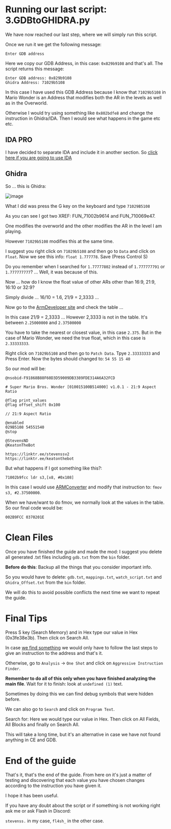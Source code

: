 # Running our last script: 3.GDBtoGHIDRA.py

We have now reached our last step, where we will simply run this script. 

Once we run it we get the following message:

```
Enter GDB address
```

Here we copy our GDB Address, in this case: `0x829b9108` and that's all. The script returns this message:

```
Enter GDB address: 0x829b9108
Ghidra Address: 71029b5108
```

In this case I have used this GDB Address because I know that `71029b5108` in Mario Wonder is an Address that modifies both the AR in the levels as well as in the Overworld.

Otherwise I would try using something like `0x802bdfe8` and change the instruction in Ghidra/IDA. Then I would see what happens in the game etc etc.

## IDA PRO

I have decided to separate IDA and include it in another section. So [click here if you are going to use IDA](https://github.com/StevensND/ghidra-port-mods-guide/blob/main/Aspect%20Ratio%20Mod%20Guide/Steps/GDB%20to%20IDA.md)

## Ghidra

So ... this is Ghidra:

![image](https://i.imgur.com/cCPcWvW.png)

What I did was press the G key on the keyboard and type `71029B5108`

As you can see I got two XREF: FUN_71002b9614 and FUN_710069e47. 

One modifies the overworld and the other modifies the AR in the level I am playing. 

However `71029b5108` modifies this at the same time.

I suggest you right click on `71029b5108` and then go to `Data` and click on `Float`. Now we see this info: `float 1.777778`. Save (Press Control S)

Do you remember when I searched for `1.77777802` instead of `1.777777791` or `1.777777777`? ... Well, it was because of this.

Now ... how do I know the float value of other ARs other than 16:9, 21:9, 16:10 or 32:9?

Simply divide ... 16/10 = 1.6, 21/9 = 2,3333 ...

Now go to the [ArmDeveloper site](https://developer.arm.com/documentation/ka001136/latest) and check the table ...

In this case 21/9 = 2,3333 ... However 2,3333 is not in the table. It's between `2.25000000` and `2.37500000`

You have to take the nearest or closest value, in this case `2.375`. But in the case of Mario Wonder, we need the true float, which in this case is `2.33333333`.

Right click on `71029b5108` and then go to `Patch Data`. Tpye `2.33333333` and Press Enter. Now the bytes should changed to: `54 55 15 40`

So our mod will be:

```
@nsobid-F91868B88F60D3D59009DB3389FDE314A6A32FCD

# Super Mario Bros. Wonder [010015100B514000] v1.0.1 - 21:9 Aspect Ratio

@flag print_values
@flag offset_shift 0x100

// 21:9 Aspect Ratio

@enabled
029B5108 54551540
@stop

@StevensND
@KeatonTheBot

https://linktr.ee/stevenssv2
https://linktr.ee/keatonthebot
```

But what happens if I got something like this?:

```
71002b9fcc ldr s3,[x8, #0x108]
```

In this case I would use [ARMConverter](https://armconverter.com/?code=fmov%20s3,%20%232.37500000) and modify that instruction to: `fmov s3, #2.37500000`.

When we have/want to do fmov, we normally look at the values in the table. So our final code would be:

```
002B9FCC 0370201E
```

# Clean Files

Once you have finished the guide and made the mod: I suggest you delete all generated .txt files including `gdb.txt` from the `bin` folder.

**Before do this**: Backup all the things that you consider important info.

So you would have to delete: `gdb.txt`, `mappings.txt`, `watch_script.txt` and `Ghidra_Offset.txt` from the `bin` folder.

We will do this to avoid possible conflicts the next time we want to repeat the guide.

# Final Tips

Press S key (Search Memory) and in Hex type our value in Hex (0x3fe38e3b). Then click on Search All.

In case [we find something](https://i.imgur.com/SFmMOPF.png) we would only have to follow the last steps to give an instruction to the address and that's it.

Otherwise, go to `Analysis` -> `One Shot` and click on `Aggressive Instruction Finder`.

**Remember to do all of this only when you have finished analyzing the main file**. Wait for it to finish: look at `undefined (1)` text.

Sometimes by doing this we can find debug symbols that were hidden before.

We can also go to `Search` and click on `Program Text`.

Search for: Here we would type our value in Hex. Then click on All Fields, All Blocks and finally on Search All.

This will take a long time, but it's an alternative in case we have not found anything in CE and GDB.

# End of the guide

That's it, that's the end of the guide. From here on it's just a matter of testing and discovering that each value you have chosen changes according to the instruction you have given it.

I hope it has been useful.

If you have any doubt about the script or if something is not working right ask me or ask Flash in Discord:

`stevenss.` in my case, `fl4sh_` in the other case.